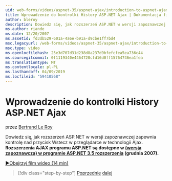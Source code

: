 ```yaml
---
uid: web-forms/videos/aspnet-35/aspnet-ajax/introduction-to-aspnet-ajax-history
title: Wprowadzenie do kontrolki History ASP.NET Ajax | Dokumentacja firmy Microsoft
author: bleroy
description: Dowiedz się, jak rozszerzeń ASP.NET w wersji zapoznawczej zapewnia kontrolę nad przycisk Wstecz w przeglądarce w technologii Ajax. Rozszerzenia AJAX programu ASP.NET są dostępne w ASP.NET 3.5 Extens...
ms.author: riande
ms.date: 12/20/2007
ms.assetid: fd3db529-601a-4a6e-b91a-d9cbe1ff7bd4
msc.legacyurl: /web-forms/videos/aspnet-35/aspnet-ajax/introduction-to-aspnet-ajax-history
msc.type: video
ms.openlocfilehash: 25e3d707d31d238d8a237d9bfefcfea5ea736c44
ms.sourcegitcommit: 0f1119340e4464720cfd16d0ff15764746ea1fea
ms.translationtype: MT
ms.contentlocale: pl-PL
ms.lasthandoff: 04/09/2019
ms.locfileid: "59410568"
---
```

# <a name="introduction-to-aspnet-ajax-history"></a>Wprowadzenie do kontrolki History ASP.NET Ajax

przez [Bertrand Le Roy](https://github.com/bleroy)

Dowiedz się, jak rozszerzeń ASP.NET w wersji zapoznawczej zapewnia kontrolę nad przycisk Wstecz w przeglądarce w technologii Ajax. **Rozszerzenia AJAX programu ASP.NET są dostępne w [(wersja zapoznawcza) w programie ASP.NET 3.5 rozszerzenia](https://www.asp.net/downloads/35-sp1#find) (grudnia 2007).**

[&#9654;Obejrzyj film wideo (14 min)](https://channel9.msdn.com/Blogs/ASP-NET-Site-Videos/introduction-to-aspnet-ajax-history)

> [!div class="step-by-step"]
> [Poprzednie](adonet-data-services-with-aspnet-ajax-support.md)
> [dalej](using-script-combining-to-improve-ajax-performance.md)
